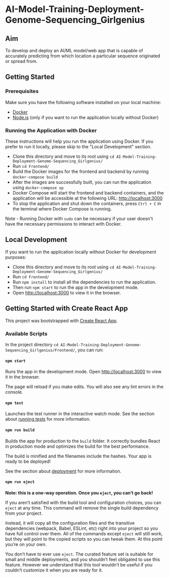 # AI-Model-Training-Deployment-Genome-Sequencing_Girlgenius

## Aim
To develop and deploy an AI/ML model/web app that is capable of accurately predicting from which location a particular sequence originated or spread from.​

## Getting Started
### Prerequisites

Make sure you have the following software installed on your local machine:

- [Docker](https://docs.docker.com/get-docker/)
- [Node.js](https://nodejs.org/) (only if you want to run the application locally without Docker)

### Running the Application with Docker

These instructions will help you run the application using Docker. If you prefer to run it locally, please skip to the "Local Development" section.

- Clone this directory and move to its root using `cd AI-Model-Training-Deployment-Genome-Sequencing_Girlgenius/`
- Run `cd Frontend/`
- Build the Docker images for the frontend and backend by running `docker-compose build`
- After the images are successfully built, you can run the application using `docker-compose up`
- Docker Compose will start the frontend and backend containers, and the application will be accessible at the following URL: [http://localhost:3000](http://localhost:3000)
- To stop the application and shut down the containers, press `Ctrl + C` in the terminal where Docker Compose is running.

Note - Running Docker with `sudo` can be necessary if your user doesn't have the necessary permissions to interact with Docker.

## Local Development 

If you want to run the application locally without Docker for development purposes:

- Clone this directory and move to its root using `cd AI-Model-Training-Deployment-Genome-Sequencing_Girlgenius/` 
- Run `cd Frontend/`
- Run `npm install` to install all the dependencies to run the application.
- Then run `npm start` to run the app in the development mode.
- Open [http://localhost:3000](http://localhost:3000) to view it in the browser.

## Getting Started with Create React App

This project was bootstrapped with [Create React App](https://github.com/facebook/create-react-app).

### Available Scripts

In the project directory `cd AI-Model-Training-Deployment-Genome-Sequencing_Girlgenius/Frontend/`, you can run:

#### `npm start`

Runs the app in the development mode.
Open [http://localhost:3000](http://localhost:3000) to view it in the browser.

The page will reload if you make edits.
You will also see any lint errors in the console.

#### `npm test`

Launches the test runner in the interactive watch mode.
See the section about [running tests](https://facebook.github.io/create-react-app/docs/running-tests) for more information.

#### `npm run build`

Builds the app for production to the `build` folder.
It correctly bundles React in production mode and optimizes the build for the best performance.

The build is minified and the filenames include the hashes.
Your app is ready to be deployed!

See the section about [deployment](https://facebook.github.io/create-react-app/docs/deployment) for more information.

#### `npm run eject`

**Note: this is a one-way operation. Once you `eject`, you can’t go back!**

If you aren’t satisfied with the build tool and configuration choices, you can `eject` at any time. This command will remove the single build dependency from your project.

Instead, it will copy all the configuration files and the transitive dependencies (webpack, Babel, ESLint, etc) right into your project so you have full control over them. All of the commands except `eject` will still work, but they will point to the copied scripts so you can tweak them. At this point you’re on your own.

You don’t have to ever use `eject`. The curated feature set is suitable for small and middle deployments, and you shouldn’t feel obligated to use this feature. However we understand that this tool wouldn’t be useful if you couldn’t customize it when you are ready for it.

